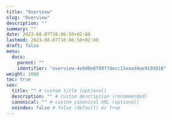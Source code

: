 ```yaml
---
title: "Overview"
slug: "Overview"
description: ""
summary: ""
date: 2023-08-07T16:06:50+02:00
lastmod: 2023-08-07T16:06:50+02:00
draft: false
menu:
  docs:
    parent: ""
    identifier: "overview-4e0d0e0f89f7decc11eaad4ae9193018"
weight: 1000
toc: true
seo:
  title: "" # custom title (optional)
  description: "" # custom description (recommended)
  canonical: "" # custom canonical URL (optional)
  noindex: false # false (default) or true
---
```

